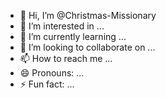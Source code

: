 - 👋 Hi, I’m @Christmas-Missionary
- 👀 I’m interested in ...
- 🌱 I’m currently learning ...
- 💞️ I’m looking to collaborate on ...
- 📫 How to reach me ...
- 😄 Pronouns: ...
- ⚡ Fun fact: ...

<!---
Christmas-Missionary/Christmas-Missionary is a ✨ special ✨ repository because its `README.md` (this file) appears on your GitHub profile.
You can click the Preview link to take a look at your changes.
--->
